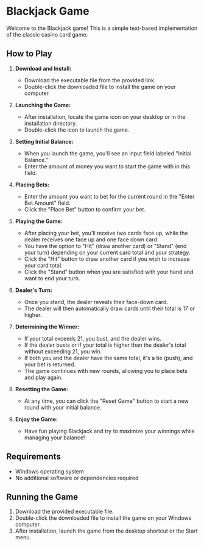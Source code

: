 # Blackjack Game

Welcome to the Blackjack game! This is a simple text-based implementation of the classic casino card game.

## How to Play

1. **Download and Install:**
   - Download the executable file from the provided link.
   - Double-click the downloaded file to install the game on your computer.

2. **Launching the Game:**
   - After installation, locate the game icon on your desktop or in the installation directory.
   - Double-click the icon to launch the game.

3. **Setting Initial Balance:**
   - When you launch the game, you'll see an input field labeled "Initial Balance."
   - Enter the amount of money you want to start the game with in this field.

4. **Placing Bets:**
   - Enter the amount you want to bet for the current round in the "Enter Bet Amount" field.
   - Click the "Place Bet" button to confirm your bet.

5. **Playing the Game:**
   - After placing your bet, you'll receive two cards face up, while the dealer receives one face up and one face down card.
   - You have the option to "Hit" (draw another card) or "Stand" (end your turn) depending on your current card total and your strategy.
   - Click the "Hit" button to draw another card if you wish to increase your card total.
   - Click the "Stand" button when you are satisfied with your hand and want to end your turn.

6. **Dealer's Turn:**
   - Once you stand, the dealer reveals their face-down card.
   - The dealer will then automatically draw cards until their total is 17 or higher.

7. **Determining the Winner:**
   - If your total exceeds 21, you bust, and the dealer wins.
   - If the dealer busts or if your total is higher than the dealer's total without exceeding 21, you win.
   - If both you and the dealer have the same total, it's a tie (push), and your bet is returned.
   - The game continues with new rounds, allowing you to place bets and play again.

8. **Resetting the Game:**
   - At any time, you can click the "Reset Game" button to start a new round with your initial balance.

9. **Enjoy the Game:**
   - Have fun playing Blackjack and try to maximize your winnings while managing your balance!

## Requirements

- Windows operating system
- No additional software or dependencies required

## Running the Game

1. Download the provided executable file.
2. Double-click the downloaded file to install the game on your Windows computer.
3. After installation, launch the game from the desktop shortcut or the Start menu.

